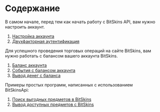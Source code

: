 ﻿# Содержание

В самом начале, перед тем как начать работу с BitSkins API, вам нужно настроить аккаунт.

1. [Настройка аккаунта](https://github.com/Captious99/BitSkinsApi/blob/master/docs/ru/account/account_setup.md)
2. [Двухфакторная аутентификация](https://github.com/Captious99/BitSkinsApi/blob/master/docs/ru/account/two_factor_authentication.md)

Для успешного проведения торговых операций на сайте BitSkins, вам нужно работать с балансом вашего аккаунта BitSkins.

1. [Баланс аккаунта](https://github.com/Captious99/BitSkinsApi/blob/master/docs/ru/balance/account_balance.md)
2. [События с балансом аккаунта](https://github.com/Captious99/BitSkinsApi/blob/master/docs/ru/balance/money_events.md)
3. [Вывод денег с баланса](https://github.com/Captious99/BitSkinsApi/blob/master/docs/ru/balance/withdraw_money.md)

Примеры простых программ, написанных с использованием BitSkinsApi:

1. [Поиск выгодных предметов в BitSkins](https://github.com/Captious99/BitSkinsApi/blob/master/docs/ru/code_examples/find_profitable_items.md)
2. [Вывод доступных предметов с BitSkins](https://github.com/Captious99/BitSkinsApi/blob/master/docs/ru/code_examples/withdraw_available_items.md)